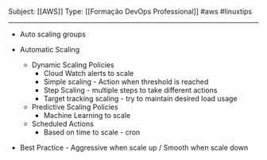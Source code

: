 Subject: [[AWS]] 
Type: [[Formação DevOps Professional]]  #aws  #linuxtips 

---
- Auto scaling groups
- Automatic Scaling
	- Dynamic Scaling Policies
		- Cloud Watch alerts to scale
		- Simple scaling - Action when threshold is reached
		- Step Scaling - multiple steps to take different actions
		- Target tracking scaling - try to maintain desired load usage
	- Predictive Scaling Policies
		- Machine Learning to scale
	- Scheduled Actions
		- Based on time to scale - cron

- Best Practice - Aggressive when scale up / Smooth when scale down